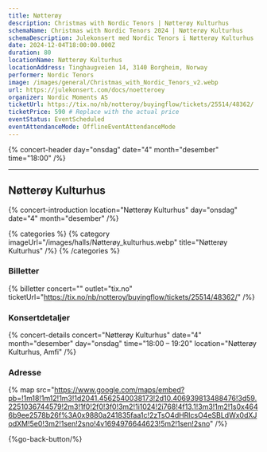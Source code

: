 ```yaml
---
title: Nøtterøy
description: Christmas with Nordic Tenors | Nøtterøy Kulturhus
schemaName: Christmas with Nordic Tenors 2024 | Nøtterøy Kulturhus
schemaDescription: Julekonsert med Nordic Tenors i Nøtterøy Kulturhus
date: 2024-12-04T18:00:00.000Z
duration: 80
locationName: Nøtterøy Kulturhus
locationAddress: Tinghaugveien 14, 3140 Borgheim, Norway
performer: Nordic Tenors
image: /images/general/Christmas_with_Nordic_Tenors_v2.webp
url: https://julekonsert.com/docs/noetteroey
organizer: Nordic Moments AS
ticketUrl: https://tix.no/nb/notteroy/buyingflow/tickets/25514/48362/
ticketPrice: 590 # Replace with the actual price
eventStatus: EventScheduled
eventAttendanceMode: OfflineEventAttendanceMode
---
```


{% concert-header day="onsdag" date="4" month="desember" time="18:00" /%}

---

## Nøtterøy Kulturhus

{% concert-introduction location="Nøtterøy Kulturhus" day="onsdag" date="4" month="desember" /%}

{% categories %}
{% category imageUrl="/images/halls/Nøtterøy_kulturhus.webp" title="Nøtterøy Kulturhus" /%}
{% /categories %}

### Billetter

{% billetter concert="" outlet="tix.no" ticketUrl="https://tix.no/nb/notteroy/buyingflow/tickets/25514/48362/" /%}

### Konsertdetaljer

{% concert-details concert="Nøtterøy Kulturhus" date="4" month="desember" day="onsdag" time="18:00 – 19:20" location="Nøtterøy Kulturhus, Amfi" /%}

### Adresse

{% map src="https://www.google.com/maps/embed?pb=!1m18!1m12!1m3!1d2041.4562540038173!2d10.406939813488476!3d59.2251036744579!2m3!1f0!2f0!3f0!3m2!1i1024!2i768!4f13.1!3m3!1m2!1s0x4646b9ee2578b26f%3A0x9880a241835faa1c!2zTsO4dHRlcsO4eSBLdWx0dXJodXM!5e0!3m2!1sen!2sno!4v1694976644623!5m2!1sen!2sno" /%}

{%go-back-button/%}
